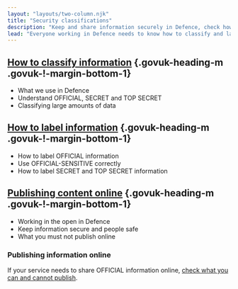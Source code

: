 ```yaml
---
layout: "layouts/two-column.njk"
title: "Security classifications"
description: "Keep and share information securely in Defence, check how to use security classifications and label information."
lead: "Everyone working in Defence needs to know how to classify and label information correctly."
---
```


## [How to classify information](/security-classifications/how-to-classify-information/) {.govuk-heading-m .govuk-!-margin-bottom-1}

- What we use in Defence
- Understand OFFICIAL, SECRET and TOP SECRET
- Classifying large amounts of data

## [How to label information](/security-classifications/how-to-label-information/) {.govuk-heading-m .govuk-!-margin-bottom-1}

- How to label OFFICIAL information
- Use OFFICIAL-SENSITIVE correctly
- How to label SECRET and TOP SECRET information

## [Publishing content online](/content/publishing-content-online/) {.govuk-heading-m .govuk-!-margin-bottom-1}

- Working in the open in Defence
- Keep information secure and people safe
- What you must not publish online

### Publishing information online

If your service needs to share OFFICIAL information online, [check what you can and cannot publish](/content/publishing-content-online/).

